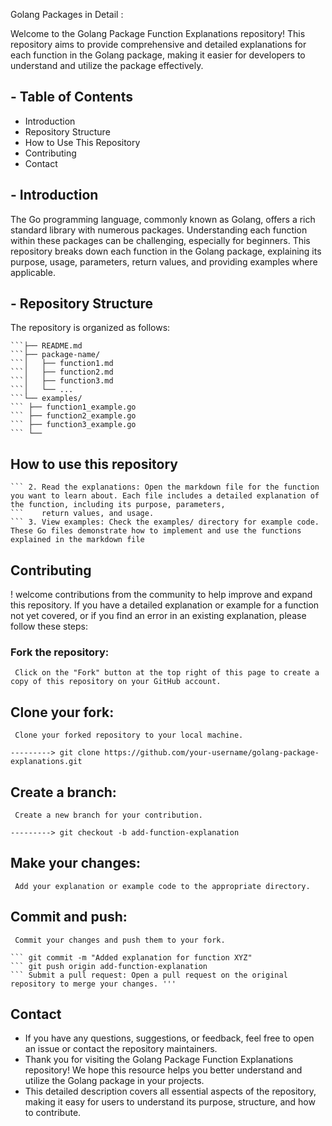 Golang Packages in Detail :

Welcome to the Golang Package Function Explanations repository! This repository aims to provide comprehensive and detailed explanations for each function in the Golang package, 
making it easier for developers to understand and utilize the package effectively.

## - Table of Contents
- Introduction
- Repository Structure
- How to Use This Repository
- Contributing
- Contact
  
## - Introduction
The Go programming language, commonly known as Golang, offers a rich standard library with numerous packages. Understanding each function within these packages can be challenging, 
especially for beginners. This repository breaks down each function in the Golang package, explaining its purpose, usage, parameters, return values, and providing examples where 
applicable.

## - Repository Structure
The repository is organized as follows:
```golang-package-explanations/ 
```├── README.md
```├── package-name/
```│   ├── function1.md
```│   ├── function2.md
```│   ├── function3.md
```│   └── ...
```└── examples/
``` ├── function1_example.go
``` ├── function2_example.go
``` ├── function3_example.go
``` └──
```

## How to use this repository
``` 1. Browse the package directory: Navigate to the directory corresponding to the Golang package you are interested in. Each function within the package has its own markdown file.
``` 2. Read the explanations: Open the markdown file for the function you want to learn about. Each file includes a detailed explanation of the function, including its purpose, parameters,
```    return values, and usage.
``` 3. View examples: Check the examples/ directory for example code. These Go files demonstrate how to implement and use the functions explained in the markdown file
```
  
## Contributing
! welcome contributions from the community to help improve and expand this repository. If you have a detailed explanation or example for a function not yet covered, or if you find an 
error in an existing explanation, please follow these steps:

### Fork the repository: 
```  Click on the "Fork" button at the top right of this page to create a copy of this repository on your GitHub account. ```
## Clone your fork: 
```  Clone your forked repository to your local machine. ```

```---------> git clone https://github.com/your-username/golang-package-explanations.git ```
## Create a branch: 
```  Create a new branch for your contribution. ```

```---------> git checkout -b add-function-explanation ```

## Make your changes: 
```  Add your explanation or example code to the appropriate directory. ```

## Commit and push: 
```  Commit your changes and push them to your fork. ```
``` git add .
``` git commit -m "Added explanation for function XYZ"
``` git push origin add-function-explanation
``` Submit a pull request: Open a pull request on the original repository to merge your changes. '''
```


## Contact

- If you have any questions, suggestions, or feedback, feel free to open an issue or contact the repository maintainers.
- Thank you for visiting the Golang Package Function Explanations repository! We hope this resource helps you better understand and utilize the Golang package in your projects.
- This detailed description covers all essential aspects of the repository, making it easy for users to understand its purpose, structure, and how to contribute.
```
